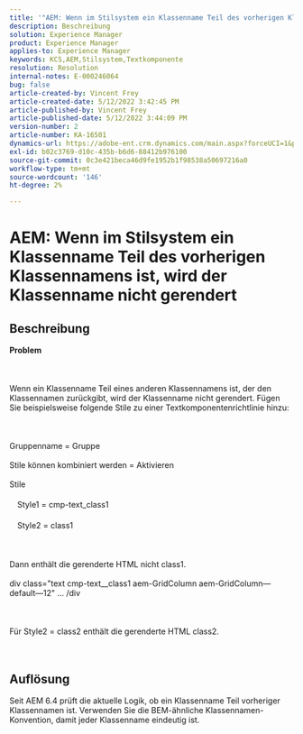 ```yaml
---
title: '"AEM: Wenn im Stilsystem ein Klassenname Teil des vorherigen Klassennamens ist, wird der Klassenname nicht gerendert.'
description: Beschreibung
solution: Experience Manager
product: Experience Manager
applies-to: Experience Manager
keywords: KCS,AEM,Stilsystem,Textkomponente
resolution: Resolution
internal-notes: E-000246064
bug: false
article-created-by: Vincent Frey
article-created-date: 5/12/2022 3:42:45 PM
article-published-by: Vincent Frey
article-published-date: 5/12/2022 3:44:09 PM
version-number: 2
article-number: KA-16501
dynamics-url: https://adobe-ent.crm.dynamics.com/main.aspx?forceUCI=1&pagetype=entityrecord&etn=knowledgearticle&id=d70ba725-0ad2-ec11-a7b5-0022480a8683
exl-id: b02c3769-d10c-435b-b6d6-88412b976100
source-git-commit: 0c3e421beca46d9fe1952b1f98538a50697216a0
workflow-type: tm+mt
source-wordcount: '146'
ht-degree: 2%

---
```


# AEM: Wenn im Stilsystem ein Klassenname Teil des vorherigen Klassennamens ist, wird der Klassenname nicht gerendert

## Beschreibung

<b>Problem</b><br><br> <br><br>Wenn ein Klassenname Teil eines anderen Klassennamens ist, der den Klassennamen zurückgibt, wird der Klassenname nicht gerendert. Fügen Sie beispielsweise folgende Stile zu einer Textkomponentenrichtlinie hinzu:<br><br> <br><br>Gruppenname = Gruppe<br><br>Stile können kombiniert werden = Aktivieren<br><br>Stile<br><br>　Style1 = cmp-text_class1<br><br>　Style2 = class1<br><br> <br><br>Dann enthält die gerenderte HTML nicht class1.<br><br>div class=&quot;text cmp-text__class1 aem-GridColumn aem-GridColumn—default—12&quot; ... /div<br><br> <br><br>Für Style2 = class2 enthält die gerenderte HTML class2.<br><br><br>

## Auflösung


Seit AEM 6.4 prüft die aktuelle Logik, ob ein Klassenname Teil vorheriger Klassennamen ist. Verwenden Sie die BEM-ähnliche Klassennamen-Konvention, damit jeder Klassenname eindeutig ist.
